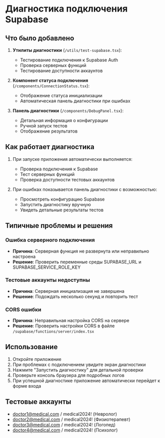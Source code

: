 # Диагностика подключения Supabase

## Что было добавлено

1. **Утилиты диагностики** (`/utils/test-supabase.tsx`):
   - Тестирование подключения к Supabase Auth
   - Проверка серверных функций
   - Тестирование доступности аккаунтов

2. **Компонент статуса подключения** (`/components/ConnectionStatus.tsx`):
   - Отображение статуса инициализации
   - Автоматическая панель диагностики при ошибках

3. **Панель диагностики** (`/components/DebugPanel.tsx`):
   - Детальная информация о конфигурации
   - Ручной запуск тестов
   - Отображение результатов

## Как работает диагностика

1. При запуске приложения автоматически выполняется:
   - Проверка подключения к Supabase
   - Тест серверных функций
   - Проверка доступности тестовых аккаунтов

2. При ошибках показывается панель диагностики с возможностью:
   - Просмотреть конфигурацию Supabase
   - Запустить диагностику вручную
   - Увидеть детальные результаты тестов

## Типичные проблемы и решения

### Ошибка серверного подключения
- **Причина**: Серверная функция не развернута или неправильно настроена
- **Решение**: Проверить переменные среды SUPABASE_URL и SUPABASE_SERVICE_ROLE_KEY

### Тестовые аккаунты недоступны
- **Причина**: Серверная инициализация не завершена
- **Решение**: Подождать несколько секунд и повторить тест

### CORS ошибки
- **Причина**: Неправильная настройка CORS на сервере
- **Решение**: Проверить настройки CORS в файле `/supabase/functions/server/index.tsx`

## Использование

1. Откройте приложение
2. При проблемах с подключением увидите экран диагностики
3. Нажмите "Запустить диагностику" для детальной проверки
4. Проверьте консоль браузера для подробных логов
5. При успешной диагностике приложение автоматически перейдет к форме входа

## Тестовые аккаунты

- doctor1@medical.com / medical2024! (Невролог)
- doctor2@medical.com / medical2024! (Физиотерапевт) 
- doctor3@medical.com / medical2024! (Логопед)
- doctor4@medical.com / medical2024! (Психолог)